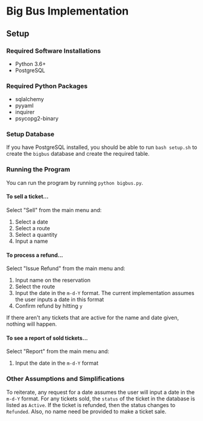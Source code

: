 # Big Bus Implementation

## Setup 

### Required Software Installations
- Python 3.6+
- PostgreSQL

### Required Python Packages
- sqlalchemy
- pyyaml
- inquirer
- psycopg2-binary

### Setup Database
If you have PostgreSQL installed, you should be able to run `bash setup.sh` to create the `bigbus` database and create the required table.


### Running the Program
You can run the program by running `python bigbus.py`.

#### To sell a ticket...
Select "Sell" from the main menu and:  
1. Select a date  
2. Select a route  
3. Select a quantity  
4. Input a name  
      
#### To process a refund...
Select "Issue Refund" from the main menu and:  
1. Input name on the reservation  
2. Select the route  
3. Input the date in the `m-d-Y` format. The current implementation assumes the user inputs a date in this format    
4. Confirm refund by hitting `y`  

If there aren't any tickets that are active for the name and date given, nothing will happen.  

#### To see a report of sold tickets...  
Select "Report" from the main menu and:  
1. Input the date in the `m-d-Y` format


### Other Assumptions and Simplifications
To reiterate, any request for a date assumes the user will input a date in the `m-d-Y` format. For any tickets sold, the `status` of the ticket in the database is listed as `Active`. If the ticket is refunded, then the status changes to `Refunded`. Also, no name need be provided to make a ticket sale.



